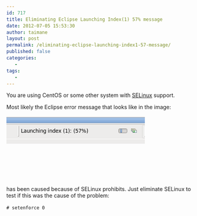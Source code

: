 ```yaml
---
id: 717
title: Eliminating Eclipse Launching Index(1) 57% message
date: 2012-07-05 15:53:30
author: taimane
layout: post
permalink: /eliminating-eclipse-launching-index1-57-message/
published: false
categories:
   -
tags:
   -
---
```

You are using CentOS or some other system with <a href="https://programming-review.com/selinux/">SELinux</a> support.

Most likely the Eclipse error message that looks like in the image:



<img class="size-full wp-image-718 alignleft" title="launching index 57" src="/wp-content/uploads/2012/07/launching-index-57.png" alt="" />



&nbsp;



&nbsp;



&nbsp;



has been caused because of SELinux prohibits. Just eliminate SELinux to test if this was the cause of the problem:



<code># setenforce 0</code>





